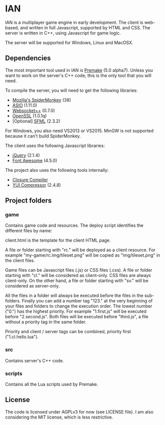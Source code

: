 
# IAN

IAN is a multiplayer game engine in early development.
The client is web-based, and written in full Javascript, supported by HTML and CSS.
The server is written in C++, using Javascript for game logic.

The server will be supported for Windows, Linux and MacOSX.


## Dependencies

The most important tool used in IAN is [Premake](https://premake.github.io) (5.0 alpha7).
Unless you want to work on the server's C++ code, this is the only tool that you will need.

To compile the server, you will need to get the following libraries:

* [Mozilla's SpiderMonkey](https://developer.mozilla.org/en-US/docs/Mozilla/Projects/SpiderMonkey) (38)
* [ASIO](http://think-async.com/Asio/) (1.11.0)
* [Websocket++](http://www.zaphoyd.com/websocketpp/) (0.7.0)
* [OpenSSL](https://www.openssl.org/) (1.0.1q)
* [Optional] [SFML](http://www.sfml-dev.org/) (2.3.2)

For Windows, you also need VS2013 or VS2015. MinGW is not supported because it can't build SpiderMonkey.

The client uses the following Javascript libraries:

* [jQuery](https://jquery.com/) (2.1.4)
* [Font Awesome](https://fortawesome.github.io/Font-Awesome/) (4.5.0)

The project also uses the following tools internally:

* [Closure Compiler](https://developers.google.com/closure/compiler/)
* [YUI Compressor](https://yui.github.io/yuicompressor/) (2.4.8)


## Project folders

### game

Contains game code and resources.
The deploy script identifies the different files by name:

client.html is the template for the client HTML page.

A file or folder starting with "rc." will be deployed as a client resource.
For example "my-game/rc.img/tileset.png" will be copied as "img/tileset.png" in the client files.

Game files can be Javascript files (.js) or CSS files (.css).
A file or folder starting with "cl." will be considered as client-only. CSS files are always client-only.
On the other hand, a file or folder starting with "sv." will be considered as server-only.

All the files in a folder will always be executed before the files in the sub-folders.
Finally you can add a number tag "123." at the very beginning of your files and folders to change the execution order. The lowest number ("0.") has the highest priority.
For example "1.first.js" will be executed before "2.second.js". Both files will be executed before "third.js", a file without a priority tag in the same folder.

Priority and client / server tags can be combined, priority first ("1.cl.hello.lua").


### src

Contains server's C++ code.


### scripts

Contains all the Lua scripts used by Premake.


## License

The code is licensed under AGPLv3 for now (see LICENSE file).
I am also considering the MIT license, which is less restrictive.
